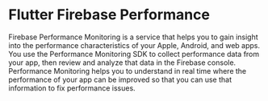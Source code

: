 # Flutter Firebase Performance

Firebase Performance Monitoring is a service that helps you to gain insight into the performance characteristics of your Apple, Android, and web apps.
You use the Performance Monitoring SDK to collect performance data from your app, then review and analyze that data in the Firebase console. Performance Monitoring helps you to understand in real time where the performance of your app can be improved so that you can use that information to fix performance issues.
